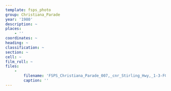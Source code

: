```yaml
---
template: fsps_photo
group: Christiana_Parade
year: '1980'
description: ~
places:
    - ''
coordinates: ~
heading: ~
classification: ~
section: ~
cell: ~
film_roll: ~
files:
    -
        filename: 'FSPS_Christiana_Parade_007,_cnr_Stirling_Hwy,_1-3-FGH,_1980.png'
        caption: ''
---
```

